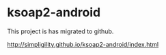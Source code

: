 # ksoap2-android #

This project is has migrated to github.

http://simpligility.github.io/ksoap2-android/index.html